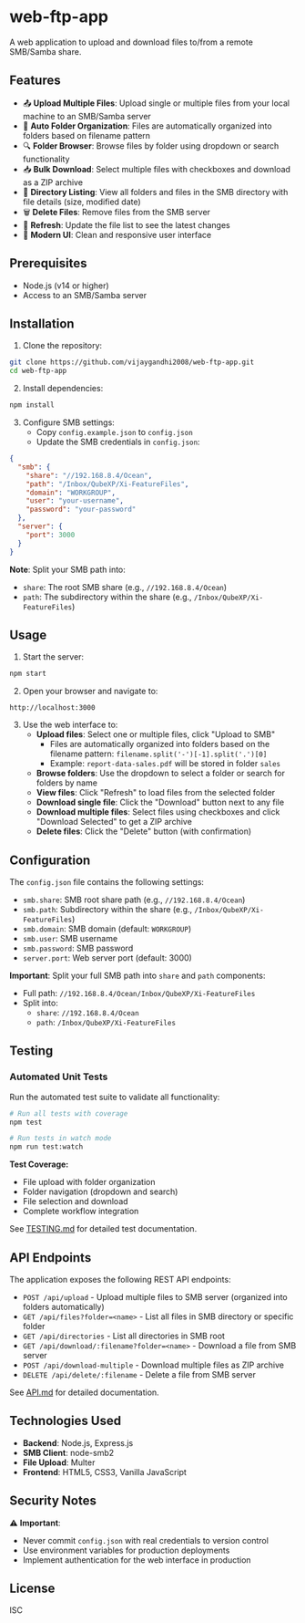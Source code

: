 # web-ftp-app

A web application to upload and download files to/from a remote SMB/Samba share.

## Features

- 📤 **Upload Multiple Files**: Upload single or multiple files from your local machine to an SMB/Samba server
- 📁 **Auto Folder Organization**: Files are automatically organized into folders based on filename pattern
- 🔍 **Folder Browser**: Browse files by folder using dropdown or search functionality
- 📥 **Bulk Download**: Select multiple files with checkboxes and download as a ZIP archive
- 📂 **Directory Listing**: View all folders and files in the SMB directory with file details (size, modified date)
- 🗑️ **Delete Files**: Remove files from the SMB server
- 🔄 **Refresh**: Update the file list to see the latest changes
- 💅 **Modern UI**: Clean and responsive user interface

## Prerequisites

- Node.js (v14 or higher)
- Access to an SMB/Samba server

## Installation

1. Clone the repository:
```bash
git clone https://github.com/vijaygandhi2008/web-ftp-app.git
cd web-ftp-app
```

2. Install dependencies:
```bash
npm install
```

3. Configure SMB settings:
   - Copy `config.example.json` to `config.json`
   - Update the SMB credentials in `config.json`:
```json
{
  "smb": {
    "share": "//192.168.8.4/Ocean",
    "path": "/Inbox/QubeXP/Xi-FeatureFiles",
    "domain": "WORKGROUP",
    "user": "your-username",
    "password": "your-password"
  },
  "server": {
    "port": 3000
  }
}
```

**Note**: Split your SMB path into:
- `share`: The root SMB share (e.g., `//192.168.8.4/Ocean`)
- `path`: The subdirectory within the share (e.g., `/Inbox/QubeXP/Xi-FeatureFiles`)

## Usage

1. Start the server:
```bash
npm start
```

2. Open your browser and navigate to:
```
http://localhost:3000
```

3. Use the web interface to:
   - **Upload files**: Select one or multiple files, click "Upload to SMB"
     - Files are automatically organized into folders based on the filename pattern: `filename.split('-')[-1].split('.')[0]`
     - Example: `report-data-sales.pdf` will be stored in folder `sales`
   - **Browse folders**: Use the dropdown to select a folder or search for folders by name
   - **View files**: Click "Refresh" to load files from the selected folder
   - **Download single file**: Click the "Download" button next to any file
   - **Download multiple files**: Select files using checkboxes and click "Download Selected" to get a ZIP archive
   - **Delete files**: Click the "Delete" button (with confirmation)

## Configuration

The `config.json` file contains the following settings:

- `smb.share`: SMB root share path (e.g., `//192.168.8.4/Ocean`)
- `smb.path`: Subdirectory within the share (e.g., `/Inbox/QubeXP/Xi-FeatureFiles`)
- `smb.domain`: SMB domain (default: `WORKGROUP`)
- `smb.user`: SMB username
- `smb.password`: SMB password
- `server.port`: Web server port (default: 3000)

**Important**: Split your full SMB path into `share` and `path` components:
- Full path: `//192.168.8.4/Ocean/Inbox/QubeXP/Xi-FeatureFiles`
- Split into: 
  - `share`: `//192.168.8.4/Ocean`
  - `path`: `/Inbox/QubeXP/Xi-FeatureFiles`

## Testing

### Automated Unit Tests

Run the automated test suite to validate all functionality:

```bash
# Run all tests with coverage
npm test

# Run tests in watch mode
npm run test:watch
```

**Test Coverage:**
- File upload with folder organization
- Folder navigation (dropdown and search)
- File selection and download
- Complete workflow integration

See [TESTING.md](TESTING.md) for detailed test documentation.

## API Endpoints

The application exposes the following REST API endpoints:

- `POST /api/upload` - Upload multiple files to SMB server (organized into folders automatically)
- `GET /api/files?folder=<name>` - List all files in SMB directory or specific folder
- `GET /api/directories` - List all directories in SMB root
- `GET /api/download/:filename?folder=<name>` - Download a file from SMB server
- `POST /api/download-multiple` - Download multiple files as ZIP archive
- `DELETE /api/delete/:filename` - Delete a file from SMB server

See [API.md](API.md) for detailed documentation.

## Technologies Used

- **Backend**: Node.js, Express.js
- **SMB Client**: node-smb2
- **File Upload**: Multer
- **Frontend**: HTML5, CSS3, Vanilla JavaScript

## Security Notes

⚠️ **Important**: 
- Never commit `config.json` with real credentials to version control
- Use environment variables for production deployments
- Implement authentication for the web interface in production

## License

ISC